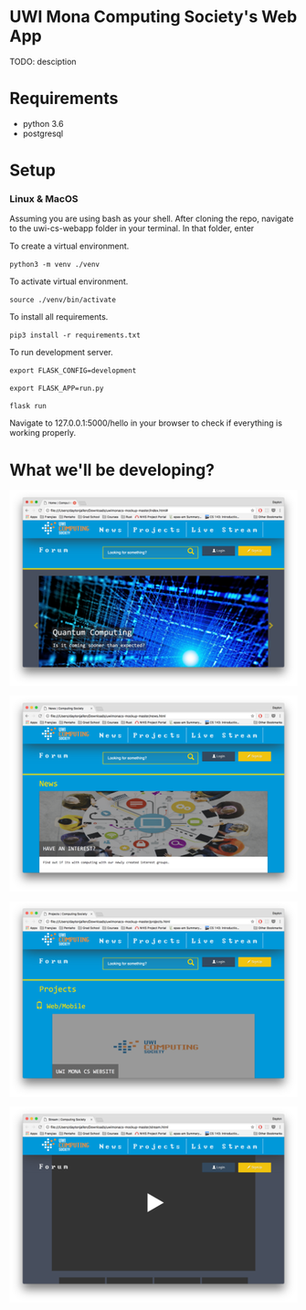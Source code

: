 # UWI Mona Computing Society's Web App
TODO: desciption

# Requirements 
* python 3.6
* postgresql

# Setup 

### Linux & MacOS
Assuming you are using bash as your shell. After cloning the repo, navigate to the uwi-cs-webapp folder in your terminal. In that folder, enter 

To create a virtual environment.

`python3 -m venv ./venv` 

To activate virtual environment.

`source ./venv/bin/activate`

To install all requirements.

`pip3 install -r requirements.txt`

To run development server.

`export FLASK_CONFIG=development`

`export FLASK_APP=run.py`

`flask run`

Navigate to 127.0.0.1:5000/hello in your browser to check if everything is working properly.


# What we'll be developing? 
![alt text](https://github.com/UWICompSociety/uwi-cs-webapp/blob/master/mockups/mock1.png "Website mockup1")

![alt text](https://github.com/UWICompSociety/uwi-cs-webapp/blob/master/mockups/mock2.png "Website mockup2")

![alt text](https://github.com/UWICompSociety/uwi-cs-webapp/blob/master/mockups/mock3.png "Website mockup3")

![alt text](https://github.com/UWICompSociety/uwi-cs-webapp/blob/master/mockups/mock4.png "Website mockup4")

